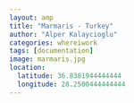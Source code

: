 ```yaml
---
layout: amp
title: "Marmaris - Turkey"
author: "Alper Kalaycioglu"
categories: whereiwork
tags: [documentation]
image: marmaris.jpg
location:
  latitude: 36.8381944444444
  longitude: 28.2500444444444
---
```

